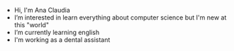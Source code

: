 -  Hi, I'm Ana Claudia 
- I’m interested in learn everything about computer science but I'm new at this "world"
- I’m currently learning english
- I'm working as a dental assistant

<div>
  <a href"https://www.instagram.com/4na.claudia/" target" _blank><ing/a>
<div>

